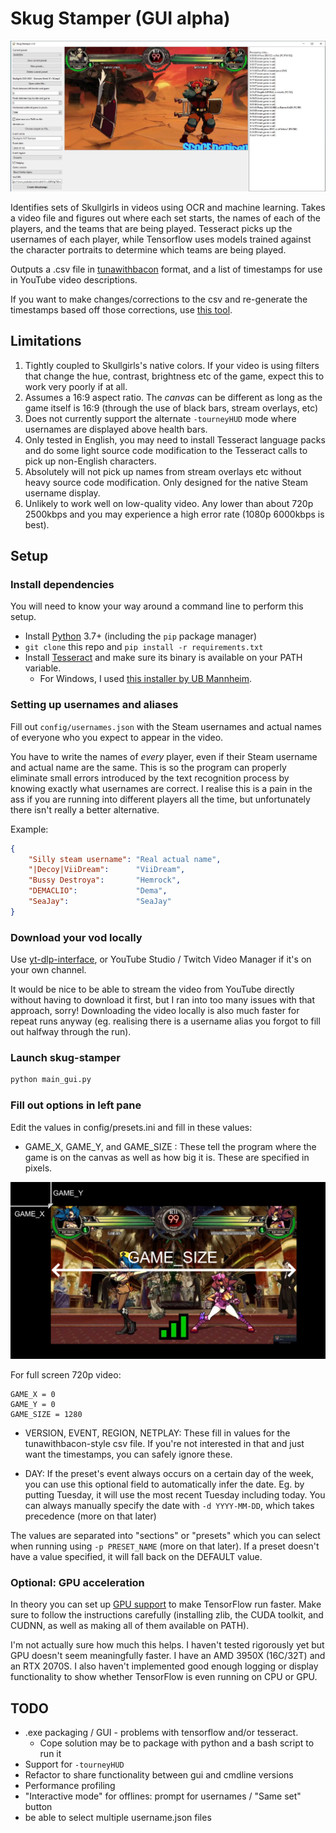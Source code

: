 # Skug Stamper (GUI alpha)

![demo](diagrams/gui.jpg)

Identifies sets of Skullgirls in videos using OCR and machine learning. Takes a
video file and figures out where each set starts, the names of each of the
players, and the teams that are being played. Tesseract picks up the usernames
of each player, while Tensorflow uses models trained against the character
portraits to determine which teams are being played.

Outputs a .csv file in [tunawithbacon](https://tunawithbacon.com/) format, and a
list of timestamps for use in YouTube video descriptions.

If you want to make changes/corrections to the csv and re-generate the
timestamps based off those corrections, use
[this tool](https://github.com/hugh-braico/twb-to-yt-timestamp).

## Limitations

1. Tightly coupled to Skullgirls's native colors. If your video is using filters
   that change the hue, contrast, brightness etc of the game, expect this to
   work very poorly if at all.
1. Assumes a 16:9 aspect ratio. The *canvas* can be different as long as the
   game itself is 16:9 (through the use of black bars, stream overlays, etc)
1. Does not currently support the alternate `-tourneyHUD` mode where usernames
   are displayed above health bars.
1. Only tested in English, you may need to install Tesseract language packs and
   do some light source code modification to the Tesseract calls to pick up 
   non-English characters.
1. Absolutely will not pick up names from stream overlays etc without heavy
   source code modification. Only designed for the native Steam username 
   display.
1. Unlikely to work well on low-quality video. Any lower than about 720p
   2500kbps and you may experience a high error rate (1080p 6000kbps is best).

## Setup

### Install dependencies

You will need to know your way around a command line to perform this setup.

* Install [Python](https://www.python.org/downloads/) 3.7+ (including the
  `pip` package manager)
* `git clone` this repo and `pip install -r requirements.txt`
* Install [Tesseract](https://github.com/tesseract-ocr/tessdoc) and make sure
  its binary is available on your PATH variable.
  * For Windows, I used
    [this installer by UB Mannheim](https://github.com/UB-Mannheim/tesseract/wiki#tesseract-installer-for-windows).

### Setting up usernames and aliases

Fill out `config/usernames.json` with the Steam usernames and actual names of
everyone who you expect to appear in the video. 

You have to write the names of *every* player, even if their Steam username and
actual name are the same. This is so the program can properly eliminate small 
errors introduced by the text recognition process by knowing exactly what 
usernames are correct. I realise this is a pain in the ass if you are running
into different players all the time, but unfortunately there isn't really a
better alternative.

Example:

```json
{
    "Silly steam username": "Real actual name",
    "|Decoy|ViiDream":      "ViiDream",
    "Bussy Destroya":       "Hemrock",
    "DEMACLIO":             "Dema",
    "SeaJay":               "SeaJay"
}
```

### Download your vod locally

Use [yt-dlp-interface](https://github.com/ErrorFlynn/ytdlp-interface), or
YouTube Studio / Twitch Video Manager if it's on your own channel.

It would be nice to be able to stream the video from YouTube directly without 
having to download it first, but I ran into too many issues with that approach,
sorry! Downloading the video locally is also much faster for repeat runs anyway
(eg. realising there is a username alias you forgot to fill out halfway through
the run).

### Launch skug-stamper

```bash
python main_gui.py
```

### Fill out options in left pane

Edit the values in config/presets.ini and fill in these values:

* GAME_X, GAME_Y, and GAME_SIZE : These tell the program where the game is on
  the canvas as well as how big it is. These are specified in pixels.

![GAME_X, GAME_Y, and GAME_SIZE](diagrams/parameters.jpg)

For full screen 720p video:

```
GAME_X = 0 
GAME_Y = 0
GAME_SIZE = 1280
```

* VERSION, EVENT, REGION, NETPLAY: These fill in values for the
  tunawithbacon-style csv file. If you're not interested in that and just
  want the timestamps, you can safely ignore these.

* DAY: If the preset's event always occurs on a certain day of the week, you
  can use this optional field to automatically infer the date. Eg. by putting
  Tuesday, it will use the most recent Tuesday including today. You can always
  manually specify the date with `-d YYYY-MM-DD`, which takes precedence (more
  on that later)

The values are separated into "sections" or "presets" which you can select when
running using `-p PRESET_NAME` (more on that later). If a preset doesn't have a
value specified, it will fall back on the DEFAULT value.

### Optional: GPU acceleration

In theory you can set up [GPU support](https://www.tensorflow.org/install/gpu) 
to make TensorFlow run faster. Make sure to follow the instructions carefully
(installing zlib, the CUDA toolkit, and CUDNN, as well as making all of them
available on PATH).

I'm not actually sure how much this helps. I haven't tested rigorously yet but 
GPU doesn't seem meaningfully faster. I have an AMD 3950X (16C/32T) and an RTX
2070S. I also haven't implemented good enough logging or display functionality
to show whether TensorFlow is even running on CPU or GPU.

## TODO

* .exe packaging / GUI - problems with tensorflow and/or tesseract.
    * Cope solution may be to package with python and a bash script to run it
* Support for `-tourneyHUD`
* Refactor to share functionality between gui and cmdline versions
* Performance profiling
* "Interactive mode" for offlines: prompt for usernames / "Same set" button
* be able to select multiple username.json files
